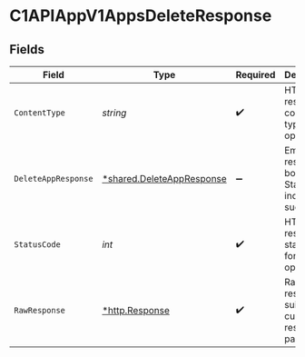# C1APIAppV1AppsDeleteResponse


## Fields

| Field                                                                        | Type                                                                         | Required                                                                     | Description                                                                  |
| ---------------------------------------------------------------------------- | ---------------------------------------------------------------------------- | ---------------------------------------------------------------------------- | ---------------------------------------------------------------------------- |
| `ContentType`                                                                | *string*                                                                     | :heavy_check_mark:                                                           | HTTP response content type for this operation                                |
| `DeleteAppResponse`                                                          | [*shared.DeleteAppResponse](../../../pkg/models/shared/deleteappresponse.md) | :heavy_minus_sign:                                                           | Empty response body. Status code indicates success.                          |
| `StatusCode`                                                                 | *int*                                                                        | :heavy_check_mark:                                                           | HTTP response status code for this operation                                 |
| `RawResponse`                                                                | [*http.Response](https://pkg.go.dev/net/http#Response)                       | :heavy_check_mark:                                                           | Raw HTTP response; suitable for custom response parsing                      |